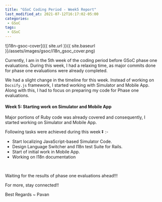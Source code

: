```yaml
---
title: "GSoC Coding Period - Week5 Report"
last_modified_at: 2021-07-12T16:17:02-05:00
categories:
 - GSoC
tags:
 - GSoC
---
```


![i18n-gsoc-cover]({{ site.url }}{{ site.baseurl }}/assets/images/gsoc/i18n_gsoc_cover.png)


Currently, I am in the 5th week of the coding period before GSoC phase one evaluations. During this week, I had a relaxing time, as major commits done for phase one evaluations were already completed.

We had a slight change in the timeline for this week. Instead of working on ```Docsify.js``` framework, I started working with Simulator and Mobile App. Along with this, I had to focus on preparing my code for Phase one evaluations.

#### Week 5: Starting work on Simulator and Mobile App

Major portions of Ruby code was already covered and consequently, I started working on Simulator and Mobile App.

Following tasks were achieved during this week ⏬ :-

* Start localizing JavaScript-based Simulator Code.
* Design Language Switcher and I18n test Suite for Rails.
* Start of initial work in Mobile App.
* Working on I18n documentation

&nbsp;

Waiting for the results of phase one evaluations ahead!!!

For more, stay connected!!

Best Regards ~ Pavan


